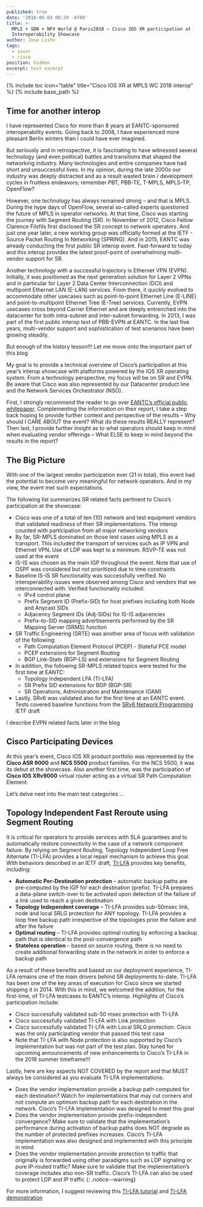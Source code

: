 ```yaml
---
published: true
date: '2018-05-03 08:29 -0700'
title: >-
  MPLS + SDN + NFV World @ Paris2018 – Cisco IOS XR participation at
  Interoperability Showcase
author: Jose Liste
tags:
  - iosxr
  - cisco
position: hidden
excerpt: test excerpt
---
```


{% include toc icon="table" title="Cisco IOS XR at MPLS WC 2018 interop" %}
{% include base_path %}

## Time for another interop

I have represented Cisco for more than 8 years at EANTC-sponsored interoperability events. Going back to 2008, I have experienced more pleasant Berlin winters than I could have ever imagined.

But seriously and in retrospective, it is fascinating to have witnessed several technology (and even political) battles and transitions that shaped the networking industry. Many technologies and entire companies have had short and unsuccessful lives. In my opinion, during the late 2000s our industry was deeply distracted and as a result wasted brain / development cycles in fruitless endeavors; remember PBT, PBB-TE, T-MPLS, MPLS-TP, OpenFlow?

However, one technology has always remained strong – and that is MPLS. During the hype days of OpenFlow, several so-called experts questioned the future of MPLS in operator networks.  At that time, Cisco was starting the journey with Segment Routing (SR). In November of 2012, Cisco Fellow Clarence Filsfils first disclosed the SR concept to network operators. And just one year later, a new working group was officially formed at the IETF - Source Packet Routing In Networking (SPRING). And in 2015, EANTC was already conducting the first public SR interop event. Fast-forward to today and this interop provides the latest proof-point of overwhelming multi-vendor support for SR.

Another technology with a successful trajectory is Ethernet VPN (EVPN). Initially, it was positioned as the next generation solution for Layer 2 VPNs and in particular for Layer 2 Data Center Interconnection (DCI) and multipoint Ethernet LAN (E-LAN) services. From there, it quickly evolved to accommodate other usecases such as point-to-point Ethernet Line (E-LINE) and point-to-multipoint Ethernet Tree (E-Tree) services. Currently, EVPN usecases cross beyond Carrier Ethernet and are deeply entrenched into the datacenter for both intra-subnet and inter-subnet forwarding. In 2013, I was part of the first public interop test of PBB-EVPN at EANTC. In the last five years, multi-vendor support and sophistication of test scenarios have been growing steadily.

But enough of the history lesson!!! Let me move onto the important part of this blog

My goal is to provide a technical overview of Cisco’s participation at this year’s interop showcase with platforms powered by the IOS XR operating system. From a technology perspective, my focus will be on SR and EVPN. Be aware that Cisco was also represented by our Datacenter product line and the Network Services Orchestrator (NSO).

First, I strongly recommend the reader to go over [EANTC’s official public whitepaper](http://www.eantc.de/en/showcases/mpls_sdn_2018). Complementing the information on their report, I take a step back hoping to provide further context and perspective of the results – Why should I CARE ABOUT the event? What do these results REALLY represent? Then last, I provide further insight as to what operators should keep in mind when evaluating vendor offerings – What ELSE to keep in mind beyond the results in the report?

## The Big Picture

With one of the largest vendor participation ever (21 in total), this event had the potential to become very meaningful for network operators. And in my view, the event met such expectations.

The following list summarizes SR related facts pertinent to Cisco’s participation at the showcase: 
* Cisco was one of a total of ten (10) network and test equipment vendors that validated readiness of their SR implementations. The interop counted with participation from all major networking vendors
* By far, SR-MPLS dominated on those test cases using MPLS as a transport.  This included the transport of services such as IP VPN and Ethernet VPN. Use of LDP was kept to a minimum. RSVP-TE was not used at the event
* IS-IS was chosen as the main IGP throughout the event. Note that use of OSPF was considered but not prioritized due to time constraints
* Baseline IS-IS SR functionality was successfully verified. No interoperability issues were observed among Cisco and vendors that we interconnected with. Verified functionality included:
  * IPv4 control plane
  * Prefix Segment ID (Prefix-SID) for host prefixes including both Node and Anycast SIDs
  * Adjacency Segment IDs (Adj-SIDs) for IS-IS adjacencies
  * Prefix-to-SID mapping advertisements performed by the SR Mapping Server (SRMS) function
* SR Traffic Engineering (SRTE) was another area of focus with validation of the following:
  * Path Computation Element Protocol (PCEP) - Stateful PCE model
  * PCEP extensions for Segment Routing
  * BGP Link-State (BGP-LS) and extensions for Segment Routing
* In addition, the following SR-MPLS related topics were tested for the first time at EANTC:
  * Topology Independent LFA (TI-LFA)
  * SR Prefix SID extensions for BGP (BGP-SR)
  * SR Operations, Administration and Maintenance (OAM)
* Lastly, SRv6 was validated also for the first time at an EANTC event. Tests covered baseline functions from the [SRv6 Network Programming](https://datatracker.ietf.org/doc/draft-filsfils-spring-srv6-network-programming/) IETF draft

I describe EVPN related facts later in the blog

## Cisco Participating Devices

At this year’s event, Cisco IOS XR product portfolio was represented by the **Cisco ASR 9000** and **NCS 5500** product families. For the NCS 5500, it was its debut at the showcase.
Also another first time, was the participation of **Cisco IOS XRv9000** virtual router acting as a virtual SR Path Computation Element.

Let’s delve next into the main test categories …

## Topology Independent Fast Reroute using Segment Routing

It is critical for operators to provide services with SLA guarantees and to automatically restore connectivity in the case of a network component failure. By relying on Segment Routing, Topology Independent Loop Free Alternate (TI-LFA) provides a local repair mechanism to achieve this goal. With behaviors described in an IETF draft, [TI-LFA](https://datatracker.ietf.org/doc/draft-bashandy-rtgwg-segment-routing-ti-lfa/) provides key benefits, including:
* **Automatic Per-Destination protection** – automatic backup paths are pre-computed by the IGP for each destination (prefix). TI-LFA prepares a data-plane switch-over to be activated upon detection of the failure of a link used to reach a given destination
* **Topology Independent coverage** – TI-LFA provides sub-50msec link, node and local SRLG protection for ANY topology. TI-LFA provides a loop free backup path irrespective of the topologies prior the failure and after the failure
* **Optimal routing** – TI-LFA provides optimal routing by enforcing a backup path that is identical to the post-convergence path
* **Stateless operation** – based on source routing, there is no need to create additional forwarding state in the network in order to enforce a backup path

As a result of these benefits and based on our deployment experience, TI-LFA remains one of the main drivers behind SR deployments to-date. TI-LFA has been one of the key areas of execution for Cisco since we started shipping it in 2014.
With this in mind, we welcomed the addition, for the first-time, of TI-LFA testcases to EANTC’s interop. Highlights of Cisco’s participation include:
* Cisco successfully validated sub-50 msec protection with TI-LFA
* Cisco successfully validated TI-LFA with Link protection
* Cisco successfully validated TI-LFA with Local SRLG protection. Cisco was the only participating vendor that passed this test case
* Note that TI-LFA with Node protection is also supported by Cisco’s implementation but was not part of the test plan. Stay tuned for upcoming announcements of new enhancements to Cisco’s TI-LFA in the 2018 summer timeframe!!!

Lastly, here are key aspects NOT COVERED by the report and that MUST always be considered as you evaluate TI-LFA implementations:
* Does the vendor implementation provide a backup path computed for each destination? Watch for implementations that may cut corners and not compute an optimum backup path for each destination in the network. Cisco’s TI-LFA implementation was designed to meet this goal
* Does the vendor implementation provide prefix-independent convergence? Make sure to validate that the implementation’s performance during activation of backup paths does NOT degrade as the number of protected prefixes increases. Cisco’s TI-LFA implementation was also designed and implemented with this principle in mind 
* Does the vendor implementation provide protection to traffic that originally is forwarded using other paradigms such as LDP signaling or pure IP-routed traffic? Make sure to validate that the implementation’s coverage includes also non-SR traffic. Cisco’s TI-LFA can also be used to protect LDP and IP traffic
{: .notice--warning}

For more information, I suggest reviewing this [TI-LFA tutorial](http://www.segment-routing.net/tutorials/2016-09-27-topology-independent-lfa-ti-lfa/) and [TI-LFA demonstration](http://www.segment-routing.net/demos/2016-demo-topology-independent-lfa/)
